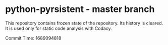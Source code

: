 # python-pyrsistent - master branch

This repository contains frozen state of the repository.
Its history is cleared. It is used only for static code
analysis with Codacy.

Commit Time: 1689094818